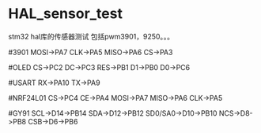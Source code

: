 # HAL_sensor_test
 stm32 hal库的传感器测试
 包括pwm3901，9250。。。

#3901
MOSI->PA7
CLK->PA5
MISO->PA6
CS->PA3

#OLED
CS->PC2
DC->PC3
RES->PB1
D1->PB0
D0->PC6

#USART
RX->PA10
TX->PA9

#NRF24L01
CS->PC4
CE->PA4
MOSI->PA7
MISO->PA6
CLK->PA5

#GY91
SCL->D14->PB14
SDA->D12->PB12
SD0/SA0->D10->PB10
NCS->D8->PB8
CSB->D6->PB6
